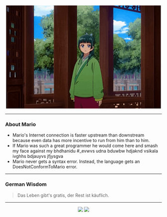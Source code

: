 <p align="center">
  <img src="assets/maomao.gif" />
</p>

---

### About Mario
- Mario's Internet connection is faster upstream than downstream because even data has more incentive to run from him than to him.
- If Mario was such a great programmer he would come here and smash my face against my bhdhanidu #_evwvs udna bduwbw hdjaknd vsikala ivghhs bdjauyvs jfjysgva
- Mario never gets a syntax error.  Instead, the language gets an DoesNotConformToMario error.

---

### German Wisdom
> Das Leben gibt's gratis, der Rest ist käuflich.

---

<p align="center">
  <a>
    <img height="180em" src="https://github-readme-stats-eight-theta.vercel.app/api?username=Torfkopp&show_icons=true&theme=dark&include_all_commits=true&count_private=true"/>
  </a>
  <a href="https://github.com/Torfkopp?tab=repositories">
    <img height="180em" src="https://github-readme-stats-eight-theta.vercel.app/api/top-langs/?username=torfkopp&layout=compact&theme=dark&langs_count=8&hide=java"/>
  </a>
</p>
